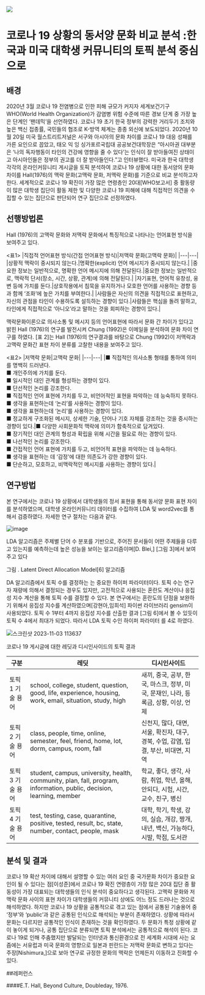 ![](https://github.com/AsellaS2/topic_modeling-LDA-/assets/69001369/8ab2f34f-8b7a-465a-b376-45aad61e7e81)


# 코로나 19 상황의 동서양 문화 비교 분석 :한국과 미국 대학생 커뮤니티의 토픽 분석 중심으로  


## 배경

2020년 3월 코로나 19 전염병으로 인한 피해 규모가 커지자 세계보건기구 WHO(World Health Organization)가 감염병 위험 수준에 따른 경보 단계 중 가장 높은 단계인 ‘팬데믹’을 선언하였다.
코로나 19 초기 한국 정부의 강력한 거리두기 조치와 높은 백신 접종률, 국민들의 협조로 K-방역 체계는 종종 외신에 보도되었다. 
2020년 10월 20일 미국 월스트리트저널은 서구와 아시아의 문화 차이를 코로나 19 대응 성패를 가른 요인으로 꼽았고, 태오 익 잉 싱가포르국립대 공공보건대학장은 “아시아권 대부분은 ‘나의 독자행동이 타인의 건강에 영향을 줄 수 있다’는 인식이 잘 받아들여진 상태이고 아시아인들은 정부의 권고를 더 잘 받아들인다.”고 인터뷰했다.
미국과 한국 대학생 각각의 온라인커뮤니티 게시글을 토픽 분석하여 코로나 19 상황에 대한 동서양의 문화 차이를 Hall(1976)의 맥락 문화(고맥락 문화, 저맥락 문화)를 기준으로 비교 분석하고자 한다.
세계적으로 코로나 19 확진이 가장 많은 연령층인 20대[WHO보고서] 중 활동량이 많은 대학생 집단이 활동 제한 및 다양한 코로나 19 피해에 대해 직접적인 의견을 수집할 수 있는 집단으로 판단되어 연구 집단으로 선정하였다.

## 선행방법론
Hall (1976)의 고맥락 문화와 저맥락 문화에서 특징적으로 나타나는 언어표현 방식을 보여주고 있다. 

<표1>
|직접적 언어표현 방식(간접 언어표현 방식)|저맥락 문화(고맥락 문화)|
|---|---|
|상황적 맥락이 중시되지 않는다.|명확한(explicit) 언어 메시지가 중시되지 않는다.|
|중요한 정보는 일반적으로, 명확한 언어 메시지에 의해 전달된다.|중요한 정보는 일반적으로, 맥락적 단서(장소, 시간, 상황, 관계)에 의해 전달된다.|
|자기표현, 언어적 유창성, 웅변 등에 가치를 둔다.|상호작용에서 침묵을 유지하거나 모호한 언어를 사용하는 경향 등과 함께 ‘조화’에 높은 가치를 부여한다.|
|사람들은 자신의 의견을 직접적으로 표현하고, 자신의 관점을 타인이 수용하도록 설득하는 경향이 있다.|사람들은 핵심을 돌려 말하고, 타인에게 직접적으로 ‘아니오’라고 말하는 것을 회피하는 경향이 있다.|

맥락문화이론으로 의사소통 및 메시지 등의 언어표현에 따라서 문화 간 차이가 있다고 밝힌 Hall (1976)의 연구를 발전시켜 Chung (1992)은 이메일을 분석하여 문화 차이 연구를 하였다. [표 2]는 Hall (1976)의 연구결과를 바탕으로 Chung (1992)이 저맥락과 고맥락 문화간 표현 차이 분류를 고찰한 내용을 보여주고 있다.

<표2>
|저맥락 문화|고맥락 문화|
|---|---|
|■ 직접적인 의사소통 형태를 통하여 의미를 명백히 드러낸다.</br> ■ 개인주의에 가치를 둔다.</br> ■ 일시적인 대인 관계를 형성하는 경향이 있다.</br> ■ 단선적인 논리를 강조한다.</br> ■ 직접적인 언어 표현에 가치를 두고, 비언어적인 표현을 파악하는 데 능숙하지 못하다.</br>■ 생각을 표현하는데 ‘논리’를 사용하는 경향이 있다.</br>■ 생각을 표현하는데 ‘논리’를 사용하는 경향이 있다.</br> ■ 정교하게 구조화된 메시지, 상세한 기술, 단어나 기호 자체를 강조하는 것을 중시하는 경향이 있다.|■ 다양한 사회문화적 맥락에 의미가 함축적으로 담겨있다.</br> ■ 장기적인 대인 관계의 형성과 확립을 위해 시간을 필요로 하는 경향이 있다.</br>■ 나선적인 논리를 강조한다.</br>■ 간접적인 언어 표현에 가치를 두고, 비언어적 표현을 파악하는 데 능숙하다.</br>■ 생각을 표현하는 데 ‘감정’에 대한 의존도가 강한 경향이 있다.</br>■ 단순하고, 모호하고, 비맥락적인 메시지를 사용하는 경향이 있다.|

## 연구방법
본 연구에서는 코로나 19 상황에서 대학생들의 정서 표현을 통해 동서양 문화 표현 차이를 분석하였으며, 대학생 온라인커뮤니티 데이터를 수집하여 LDA 및 word2vec를 통해서 검증하였다. 자세한 연구 절차는 다음과 같다.

![image](https://github.com/AsellaS2/topic_modeling-LDA/assets/69001369/0e0fff84-9e4b-4585-80ab-562134783942)

LDA 알고리즘은 주제별 단어 수 분포를 기반으로, 주어진 문서들이 어떤 주제들을 다루고 있는지를 예측하는데 높은 성능을 보이는 알고리즘이며[D. Blei,] [그림 3]에서 보여주고 있다

그림 . Latent Direct Allocation Model[6] 알고리즘

DA 알고리즘에서 토픽 수를 결정하는 는 중요한 하이퍼 파라미터이다. 토픽 수는 연구자 재량에 의해서 결정되는 경우도 있지만, 고전적으로 사용되는 혼란도 계산이나 응집성 지수 계산을 통해 토픽 수를 결정할 수 있다. 본 연구에서는 혼란도의 단점을 보완하기 위해서 응집성 지수를 계산하였으며[강현아,임희석] 파이썬 라이브러리 gensim이 사용되었다. 토픽 수 1부터 4까지 응집성 지수를 산출한 결과 [그림 6]에서 볼 수 있듯이 토픽 수 4에서 최대가 되었다. 따라서 LDA 토픽 수인 하이퍼 파라미터 를 4로 하였다.

![스크린샷 2023-11-03 113637](https://github.com/AsellaS2/topic_modeling-LDA/assets/69001369/77f7d516-298d-4fb1-9c23-a5937d786490)

코로나 19 게시글에 대한 레딧과 디시인사이드의 토픽 결과


|구분|레딧|디시인사이드|
|---|---|---|
|토픽 1 기술 용어|school, college, student, question, good, life, experience, housing, work, email, situation, study, high | 새끼, 중국, 공부, 한국, 마스크, 정부, 미국, 문재인, 나라, 등록금, 상황, 이상, 언제|
|토픽 2 기술 용어|class, people, time, online, semester, feel, friend, home, lot, dorm, campus, room, fall|신천지, 많다, 대면, 서울, 확진자, 대구, 경북, 수업, 감염, 입결, 부산, 비대면, 지역|
|토픽 3 기술 용어|student, campus, university, health, community, plan, fall, program, information, public, decision, learning, member|학교, 좋다, 생각, 사람, 취업, 학년, 올해, 안되다, 시험, 시간, 교수, 친구, 병신|
|토픽 4 기술 용어|test, testing, case, quarantine, positive, tested, result, bc, state, number, contact, people, mask|대학, 학기, 학생, 강의, 실습, 개강, 짱개, 내년, 백신, 가능하다, 시발, 학점, 도서관|


## 분석 및 결과
코로나 19 확산 차이에 대해서 설명할 수 있는 여러 요인 중 국가문화 차이가 중요한 요인이 될 수 있다는 점[이성준]에서 코로나 19 확진 연령층이 가장 많은 20대 집단 중 활동성이 가장 대표되는 대학생들의 인식 분석이 중요하다고 생각된다.
고맥락 문화와 저맥락 문화 사이의 표현 차이가 대학생들의 커뮤니티 상에도 어느 정도 드러나는 것으로 해석하였다. 하지만 코로나 19 상황을 공통적으로 겪고 있는 점에서 공통된 기술용어 중 ‘정부’와 ‘public’과 같은 공통된 인식으로 해석되는 부분이 존재하였다. 상황에 따라서 문화는 다르지만 공통적인 인식이 존재하는 것을 확인하였다.
두 문화가 특정 상황에 같이 놓이게 되거나, 공통 집단으로 분류되면 토픽 분석에서는 공통적으로 해석이 된다. 
코로나 19로 인해 주춤했지만 발달되는 인터넷과 통신환경으로 전 세계화 시대에 사는 요즘에는 서유럽과 미국 문화의 영향으로 일본과 핀란드는 저맥락 문화로 변하고 있다는 주장[Nishimura,]으로 보아 연구로 규정한 문화의 맥락은 언제든지 이동하고 진화할 수있다. 


##레퍼런스

####E.T. Hall, Beyond Culture, Doubleday, 1976.

